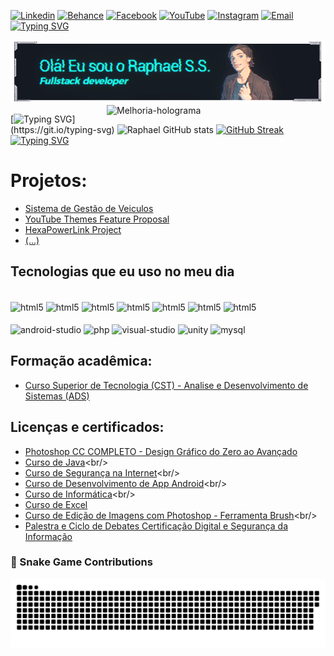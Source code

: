[![Linkedin](https://img.shields.io/badge/LinkedIn-0077B5?style=for-the-badge&logo=linkedin&logoColor=white)](https://www.linkedin.com/in/raphael-s-s/)
[![Behance](https://img.shields.io/badge/-Behance-blue?style=for-the-badge&logo=behance&logoColor=white)](https://www.behance.net/designer-pratico)
[![Facebook](https://img.shields.io/badge/Facebook-1877F2?style=for-the-badge&logo=facebook&logoColor=white)](https://www.facebook.com/profile.php?id=100071382253303)
[![YouTube](https://img.shields.io/badge/YouTube-FF0000?style=for-the-badge&logo=youtube&logoColor=white)](https://www.youtube.com/@nightgames.oficial)
[![Instagram](https://img.shields.io/badge/Instagram-E4405F?style=for-the-badge&logo=instagram&logoColor=white)](https://www.instagram.com/night_games25/)
[![Email](https://img.shields.io/badge/Email-D14836?style=for-the-badge&logo=gmail&logoColor=white)](mailto:raphael.soaresdossantos@yahoo.com)
[![Typing SVG](https://readme-typing-svg.herokuapp.com?font=Fira+Code&size=15&duration=10&pause=1000&color=2CF7FD&width=435&lines=1%25;2%25;3%25;4%25;5%25;6%25;7%25;8%25;9%25;10%25;18%25;25%25;33%25;45%25;55%25;64%25;73%25;82%25;95%25;99%25;100%25)](https://git.io/typing-svg)
<!-- BANNER AQUI! -->
<img src="https://github.com/Rafa-s-s/Rafa-s-s/blob/main/docs/Banner_Github_Rafa_sem_fundo(V2).gif" alt="Melhoria-holograma" width="1120" />
<img src="https://github.com/Rafa-s-s/Rafa-s-s/blob/main/docs/Melhoria-holograma.gif" alt="Melhoria-holograma" align="right" width="350" />

<!--
[![Typing SVG](https://readme-typing-svg.herokuapp.com?font=Fira+Code&pause=1000&color=2cf7fd&width=435&lines=Ol%C3%A1!+Sou+o+Raphael+Soares+dos+Santos.;Nasci+em+25+de+Junho+de+1998;Sou+tecn%C3%B3logo+formado+em+programa%C3%A7%C3%A3o)](https://git.io/typing-svg)
-->
[![Typing SVG](https://readme-typing-svg.herokuapp.com?font=Fira+Code&duration=3000&pause=1000&color=2CF7FD&width=435&lines=Alerta+cr%C3%ADtico!;Anomalia+no+sistema;Tentando+corre%C3%A7%C3%A3o...................................;Falha+detectada!;Reinicializando.++++.++++.++++.++++.++++.++++.++++.++++.++++.++++.++++.;Aguarde................................................;Sobrecarga+iminente!;Desviando+energia;Processando.........................................;Erro+404!;L%C3%B3gica+ausente;Buscando+alternativa...........................;Aten%C3%A7%C3%A3o!;Loop+infinito+detectado;Interrompendo+sequ%C3%AAncia..................;................................................................;...............................................................;...............................................................)](https://git.io/typing-svg)
![Raphael GitHub stats](https://github-readme-stats.vercel.app/api?username=Rafa-s-s&show_icons=true&theme=tokyonight&bg_color=0d1017&border_color=0d1017&title_color=00baff&icon_color=00baff&text_color=2cf7fd)
[![GitHub Streak](https://github-readme-streak-stats.herokuapp.com?user=Rafa-s-s&theme=tokyonight&background=0d1017&border=0d1017&stroke=2cf7fd&ring=2cf7fd&fire=00baff&currStreakNum=00baff&currStreakLabel=2cf7fd&sideLabels=00baff&dates=00baff&sideNums=00baff)](https://git.io/streak-stats)
[![Typing SVG](https://readme-typing-svg.herokuapp.com?font=Fira+Code&size=15&duration=10&pause=1000&color=2CF7FD&width=435&lines=1%25;2%25;3%25;4%25;5%25;6%25;7%25;8%25;9%25;10%25;18%25;25%25;33%25;45%25;55%25;64%25;73%25;82%25;95%25;99%25;100%25)](https://git.io/typing-svg)

# Projetos: 
- [Sistema de Gestão de Veiculos](https://github.com/Rafa-s-s/Sistema-de-Gestao-de-Veiculos)<br/>
- [YouTube Themes Feature Proposal](https://github.com/Rafa-s-s/YouTube-Themes-Feature-Proposal/blob/main/docs/DETAILS.md)<br/>
- [HexaPowerLink Project](https://github.com/Rafa-s-s/HexaPowerLink-Project)<br/>
- [(...)](https://github.com/Rafa-s-s?tab=repositories)
## Tecnologias que eu uso no meu dia

<div style="display: inline_block"><br/>
    <img align="center" alt="html5" src="https://img.shields.io/badge/Python-3776AB?style=for-the-badge&logo=python&logoColor=white" />
    <img align="center" alt="html5" src="https://img.shields.io/badge/C%2B%2B-00599C?style=for-the-badge&logo=c%2B%2B&logoColor=white" />
    <img align="center" alt="html5" src="https://img.shields.io/badge/C-00599C?style=for-the-badge&logo=c&logoColor=white" />
    <img align="center" alt="html5" src="https://img.shields.io/badge/C%23-239120?style=for-the-badge&logo=c-sharp&logoColor=white" />
    <img align="center" alt="html5" src="https://img.shields.io/badge/CSS-239120?&style=for-the-badge&logo=css3&logoColor=white" />
    <img align="center" alt="html5" src="https://img.shields.io/badge/JavaScript-F7DF1E?style=for-the-badge&logo=javascript&logoColor=black" />
    <img align="center" alt="html5" src="https://img.shields.io/badge/HTML5-E34F26?style=for-the-badge&logo=html5&logoColor=white" />
               
<div style="display: inline_block"><br/>
    <img align="center" alt="android-studio" src="https://img.shields.io/badge/Android_Studio-3DDC84?style=for-the-badge&logo=android%20studio&logoColor=white" />
    <img align="center" alt="php" src="https://img.shields.io/badge/PHP-777BB4?style=for-the-badge&logo=php&logoColor=white" />
    <img align="center" alt="visual-studio" src="https://img.shields.io/badge/Visual_Studio-5C2D91?style=for-the-badge&logo=visual%20studio&logoColor=white" />
    <img align="center" alt="unity" src="https://img.shields.io/badge/Unity-100000?style=for-the-badge&logo=unity&logoColor=white" />
    <img align="center" alt="mysql" src="https://img.shields.io/badge/MySQL-00000F?style=for-the-badge&logo=mysql&logoColor=white" />
</div>

<!--
<br/>Apaixonado por tecnologia, inovação e por mudar a vida das pessoas através da programação.
-->
## Formação acadêmica:
- [Curso Superior de Tecnologia (CST) - Analise e Desenvolvimento de Sistemas (ADS)](https://www.linkedin.com/in/raphael-s-s/overlay/1726713823955/single-media-viewer/?profileId=ACoAADEf7aMBLPmSe3wUDnTAK5L2d7YnLfSNRLo)<br/>
## Licenças e certificados:
- [Photoshop CC COMPLETO - Design Gráfico do Zero ao Avançado](https://www.udemy.com/certificate/UC-637f6a57-b13d-42a0-aca9-fb3311f6f436/)<br/>
- [Curso de Java](https://www.iped.com.br/ava/cert/5286290/62101/3c376ff3e816df5ec76b?)<br/>
- [Curso de Segurança na Internet](https://www.iped.com.br/ava/cert/5286290/57505/2190e17a59b8aaa81191?)<br/>
- [Curso de Desenvolvimento de App Android](https://www.iped.com.br/ava/cert/5286290/59338/dd75eb8799b857fc54e7?)<br/>
- [Curso de Informática](https://www.iped.com.br/ava/cert/5286290/49414/73f8c769cab48d0a619f?)<br/>
- [Curso de Excel](https://www.iped.com.br/ava/cert/5286290/56026/f8f23008aa393bf7bc79)<br/>
- [Curso de Edição de Imagens com Photoshop - Ferramenta Brush](https://www.iped.com.br/ava/cert/5286290/65031/0f8a8b96a50cfce7e62d?)<br/>
- [Palestra e Ciclo de Debates Certificação Digital e Segurança da Informação](https://www.linkedin.com/in/raphael-s-s/overlay/1726702643978/single-media-viewer/?profileId=ACoAADEf7aMBLPmSe3wUDnTAK5L2d7YnLfSNRLo)<br/>

<!--
![Snake animation](https://github.com/Rafa-s-s/Rafa-s-s/blob/output/github-contribution-grid-snake.svg)
-->
### 🐍 Snake Game Contributions

![Snake animation](https://github.com/Rafa-s-s/Rafa-s-s/blob/output/github-contribution-grid-snake.svg)
